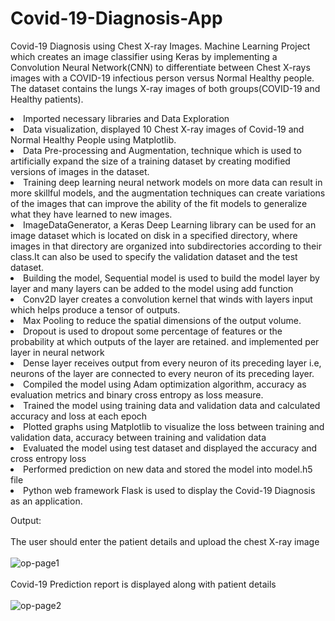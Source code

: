 # Covid-19-Diagnosis-App
Covid-19 Diagnosis using Chest X-ray Images. Machine Learning Project which creates an image classifier using Keras by implementing a Convolution Neural Network(CNN) to differentiate between Chest X-rays images with a COVID-19 infectious person versus Normal Healthy people. The dataset contains the lungs X-ray images of both groups(COVID-19 and Healthy patients).
<li>Imported necessary libraries and Data Exploration
<li>Data visualization, displayed 10 Chest X-ray images of Covid-19 and Normal Healthy People using Matplotlib.
<li>Data Pre-processing and Augmentation, technique which is used to artificially expand the size of a training dataset by creating modified versions of images in the dataset.
<li>Training deep learning neural network models on more data can result in more skillful models, and the augmentation techniques can create variations of the images that can improve the ability of the fit models to generalize what they have learned to new images.
<li>ImageDataGenerator, a Keras Deep Learning library can be used for an image dataset which is located on disk in a specified directory, where images in that directory are organized into subdirectories according to their class.It can also be used to specify the validation dataset and the test dataset.
<li>Building the model, Sequential model is used to build the model layer by layer and many layers can be added to the model using add function
<li>Conv2D layer creates a convolution kernel that winds with layers input which helps produce a tensor of outputs.
<li>Max Pooling to reduce the spatial dimensions of the output volume.
<li>Dropout is used to dropout some percentage of features or the probability at which outputs of the layer are retained. and implemented per layer in neural network
<li>Dense layer receives output from every neuron of its preceding layer i.e, neurons of the layer are connected to every neuron of its preceding layer.
<li>Compiled the model using Adam optimization algorithm, accuracy as evaluation metrics and binary cross entropy as loss measure.
<li>Trained the model using training data and validation data and calculated accuracy and loss at each epoch
<li>Plotted graphs using Matplotlib to visualize the loss between training and validation data, accuracy between training and validation data
<li>Evaluated the model using test dataset and displayed the accuracy and cross entropy loss
<li>Performed prediction on new data and stored the model into model.h5 file
<li>Python web framework Flask is used to display the Covid-19 Diagnosis as an application.
  
Output:<br><br>
  The user should enter the patient details and upload the chest X-ray image<br><br>
  ![op-page1](https://user-images.githubusercontent.com/64024900/144715666-6e1877f7-7bb5-4aad-a5c5-74d597639f05.png)
<br><br>
  Covid-19 Prediction report is displayed along with patient details<br><br>
  ![op-page2](https://user-images.githubusercontent.com/64024900/144715677-42714d09-c7de-4a1a-85ea-84f2e0fe2700.png)
